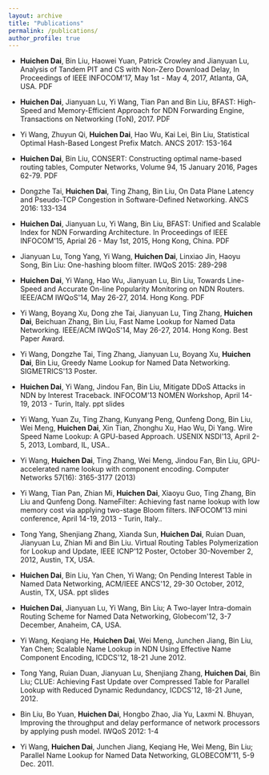 ```yaml
---
layout: archive
title: "Publications"
permalink: /publications/
author_profile: true
---
```



- **Huichen Dai**, Bin Liu, Haowei Yuan, Patrick Crowley and Jianyuan Lu, Analysis of Tandem PIT and CS with Non-Zero Download Delay, In Proceedings of IEEE INFOCOM'17, May 1st - May 4, 2017, Atlanta, GA, USA. PDF

- **Huichen Dai**, Jianyuan Lu, Yi Wang, Tian Pan and Bin Liu, BFAST: High-Speed and Memory-Efficient Approach for NDN Forwarding Engine,  Transactions on Networking (ToN), 2017. PDF

- Yi Wang, Zhuyun Qi, **Huichen Dai**, Hao Wu, Kai Lei, Bin Liu, Statistical Optimal Hash-Based Longest Prefix Match. ANCS 2017: 153-164

- **Huichen Dai**, Bin Liu, CONSERT: Constructing optimal name-based routing tables, Computer Networks, Volume 94, 15 January 2016, Pages 62-79. PDF

- Dongzhe Tai, **Huichen Dai**, Ting Zhang, Bin Liu, On Data Plane Latency and Pseudo-TCP Congestion in Software-Defined Networking. ANCS 2016: 133-134

- **Huichen Dai**, Jianyuan Lu, Yi Wang, Bin Liu, BFAST: Unified and Scalable Index for NDN Forwarding Architecture. In Proceedings of IEEE INFOCOM'15, Aprial 26 - May 1st, 2015, Hong Kong, China. PDF

- Jianyuan Lu, Tong Yang, Yi Wang, **Huichen Dai**, Linxiao Jin, Haoyu Song, Bin Liu: One-hashing bloom filter. IWQoS 2015: 289-298

- **Huichen Dai**, Yi Wang, Hao Wu, Jianyuan Lu, Bin Liu, Towards Line-Speed and Accurate On-line Popularity Monitoring on NDN Routers. IEEE/ACM IWQoS'14, May 26-27, 2014. Hong Kong. PDF

- Yi Wang, Boyang Xu, Dong zhe Tai, Jianyuan Lu, Ting Zhang, **Huichen Dai**, Beichuan Zhang, Bin Liu, Fast Name Lookup for Named Data Networking. IEEE/ACM IWQoS'14, May 26-27, 2014. Hong Kong. Best Paper Award.

- Yi Wang, Dongzhe Tai, Ting Zhang, Jianyuan Lu, Boyang Xu, **Huichen Dai**, Bin Liu, Greedy Name Lookup for Named Data Networking. SIGMETRICS'13 Poster.

- **Huichen Dai**, Yi Wang, Jindou Fan, Bin Liu, Mitigate DDoS Attacks in NDN by Interest Traceback. INFOCOM'13 NOMEN Workshop, April 14-19, 2013 - Turin, Italy. ppt slides

- Yi Wang, Yuan Zu, Ting Zhang, Kunyang Peng, Qunfeng Dong, Bin Liu, Wei Meng, **Huichen Dai**, Xin Tian, Zhonghu Xu, Hao Wu, Di Yang. Wire Speed Name Lookup: A GPU-based Approach. USENIX NSDI'13, April 2-5, 2013, Lombard, IL, USA..

- Yi Wang, **Huichen Dai**, Ting Zhang, Wei Meng, Jindou Fan, Bin Liu, GPU-accelerated name lookup with component encoding. Computer Networks 57(16): 3165-3177 (2013)


- Yi Wang, Tian Pan, Zhian Mi, **Huichen Dai**, Xiaoyu Guo, Ting Zhang, Bin Liu and Qunfeng Dong. NameFilter: Achieving fast name lookup with low memory cost via applying two-stage Bloom filters. INFOCOM'13 mini conference, April 14-19, 2013 - Turin, Italy..

- Tong Yang, Shenjiang Zhang, Xianda Sun, **Huichen Dai**, Ruian Duan, Jianyuan Lu, Zhian Mi and Bin Liu. Virtual Routing Tables Polymerization for Lookup and Update, IEEE ICNP'12 Poster, October 30-November 2, 2012, Austin, TX, USA.

- **Huichen Dai**, Bin Liu, Yan Chen, Yi Wang; On Pending Interest Table in Named Data Networking, ACM/IEEE ANCS'12, 29-30 October, 2012, Austin, TX, USA. ppt slides

- **Huichen Dai**, Jianyuan Lu, Yi Wang, Bin Liu; A Two-layer Intra-domain Routing Scheme for Named Data Networking, Globecom'12, 3-7 December, Anaheim, CA, USA.

- Yi Wang, Keqiang He, **Huichen Dai**, Wei Meng, Junchen Jiang, Bin Liu, Yan Chen; Scalable Name Lookup in NDN Using Effective Name Component Encoding, ICDCS'12, 18-21 June 2012.

- Tong Yang, Ruian Duan, Jianyuan Lu, Shenjiang Zhang, **Huichen Dai**, Bin Liu; CLUE: Achieving Fast Update over Compressed Table for Parallel Lookup with Reduced Dynamic Redundancy, ICDCS'12, 18-21 June, 2012.

- Bin Liu, Bo Yuan, **Huichen Dai**, Hongbo Zhao, Jia Yu, Laxmi N. Bhuyan, Improving the throughput and delay performance of network processors by applying push model. IWQoS 2012: 1-4


- Yi Wang, **Huichen Dai**, Junchen Jiang, Keqiang He, Wei Meng, Bin Liu; Parallel Name Lookup for Named Data Networking, GLOBECOM'11, 5-9 Dec. 2011.
